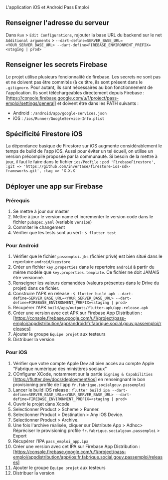L'application iOS et Android Pass Emploi

## Renseigner l'adresse du serveur
Dans `Run` > `Edit Configurations`, rajouter la base URL du backend 
sur le net `Additional arguments` > `--dart-define=SERVER_BASE_URL=<YOUR_SERVER_BASE_URL> --dart-define=FIREBASE_ENVIRONMENT_PREFIX=<staging | prod>`

## Renseigner les secrets Firebase
Le projet utilise plusieurs foncionnalité de firebase. Les secrets ne sont pas et ne doivent pas 
être commités (à ce titre, ils sont présent dans le `.gitignore`. Pour autant, ils sont nécessaires 
au bon fonctionnement de l'application. Ils sont téléchargeables directement depuis Firebase : 
[https://console.firebase.google.com/u/1/project/pass-emploi/settings/general] et doivent être 
dans les PATH suivants :
* Android : `/android/app/google-services.json`
* iOS : `/ios/Runner/GoogleService-Info.plist`


## Spécificité Firestore iOS
La dépendance basique de Firestore sur iOS augmente considérablement le temps de build de l'app iOS. 
Aussi pour éviter un tel écueil, on utilise un version précompilé proposée par la communauté. 
Si besoin de la mettre à jour, il faut le faire dans le fichier `ios/Podfile` :
`pod 'FirebaseFirestore', :git => 'https://github.com/invertase/firestore-ios-sdk-frameworks.git', :tag => 'X.X.X'` 

## Déployer une app sur Firebase
### Prérequis
1. Se mettre à jour sur master
2. Mettre à jour le version name et incrementer le version code dans le fichier `pubspec.yaml` (variable `version`)
3. Commiter le changement 
4. Vérifier que les tests sont au vert : `$ flutter test`

### Pour Android
1. Vérifier que le fichier `passemploi.jks` (fichier privé) est bien situé dans le repertoire `android/keystore` 
2. Créer un fichier `key.properties` dans le repertoire `android` à partir du même modèle que `key.properties.template`. Ce fichier ne doit JAMAIS être versionné.
3. Renseigner les valeurs demandées (valeurs présentes dans le Drive du projet) dans ce fichier.
4. Construire l'APK en release : `$ flutter build apk --dart-define=SERVER_BASE_URL=<YOUR_SERVER_BASE_URL> --dart-define=FIREBASE_ENVIRONMENT_PREFIX=<staging | prod>`
5. Récupérer l'APK `build/app/outputs/flutter-apk/app-release.apk` 
6. Créer une version avec cet APK sur Firebase App Distribution : [https://console.firebase.google.com/u/1/project/pass-emploi/appdistribution/app/android:fr.fabrique.social.gouv.passemploi/releases]
7. Ajouter le groupe `Equipe projet` aux testeurs
8. Distribuer la version 


### Pour iOS
1. Vérifier que votre compte Apple Dev ait bien accès au compte Apple "Fabrique numérique des ministères sociaux"
2. COnfigurer XCode, notamment sur la partie `Signing & Capabilities` [https://flutter.dev/docs/deployment/ios] en renseingnant le bon provisioning profile de l'app `fr.fabrique.socialgouv.passemploi`
3. Lancer le build iOS release : `flutter build ipa --dart-define=SERVER_BASE_URL=<YOUR_SERVER_BASE_URL> --dart-define=FIREBASE_ENVIRONMENT_PREFIX=<staging | prod>`
4. Ouvrir le projet dans Xcode
5. Selectionner Product > Scheme > Runner.
6. Selectionner Product > Destination > Any iOS Device.
7. Selectionner Product > Archive.
8. Une fois l'archive réalisée, cliquer sur Distribute App > Adhoc> Répréciser le provisioning.profile `fr.fabrique.socialgouv.passemploi` > Export
9. Récupérer l'IPA `pass_emploi_app.ipa`
10. Créer une version avec cet IPA sur Firebase App Distribution : [https://console.firebase.google.com/u/1/project/pass-emploi/appdistribution/app/ios:fr.fabrique.social.gouv.passemploi/releases]
11. Ajouter le groupe `Equipe projet` aux testeurs
12. Distribuer la version 